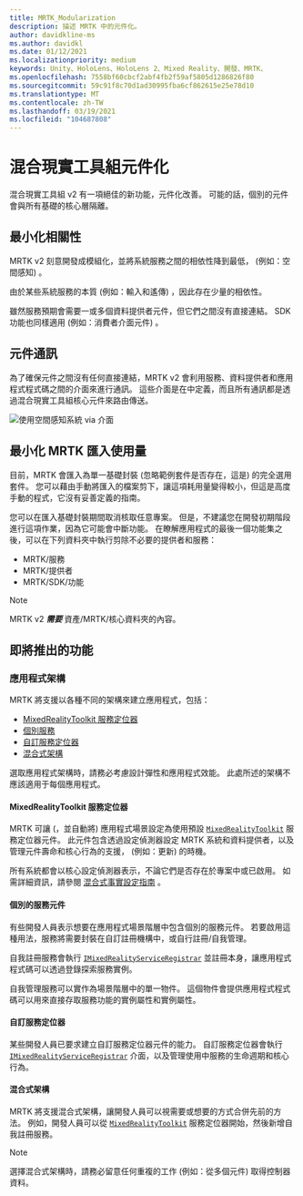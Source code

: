 ```yaml
---
title: MRTK_Modularization
description: 描述 MRTK 中的元件化。
author: davidkline-ms
ms.author: davidkl
ms.date: 01/12/2021
ms.localizationpriority: medium
keywords: Unity、HoloLens、HoloLens 2、Mixed Reality、開發、MRTK、
ms.openlocfilehash: 7558bf60cbcf2abf4fb2f59af5805d1286826f80
ms.sourcegitcommit: 59c91f8c70d1ad30995fba6cf862615e25e78d10
ms.translationtype: MT
ms.contentlocale: zh-TW
ms.lasthandoff: 03/19/2021
ms.locfileid: "104687808"
---
```

# <a name="mixed-reality-toolkit-componentization"></a>混合現實工具組元件化

混合現實工具組 v2 有一項絕佳的新功能，元件化改善。 可能的話，個別的元件會與所有基礎的核心層隔離。

## <a name="minimized-dependencies"></a>最小化相關性

MRTK v2 刻意開發成模組化，並將系統服務之間的相依性降到最低， (例如：空間感知) 。

由於某些系統服務的本質 (例如：輸入和遙傳) ，因此存在少量的相依性。

雖然服務預期會需要一或多個資料提供者元件，但它們之間沒有直接連結。 SDK 功能也同樣適用 (例如：消費者介面元件) 。

## <a name="component-communication"></a>元件通訊

為了確保元件之間沒有任何直接連結，MRTK v2 會利用服務、資料提供者和應用程式程式碼之間的介面來進行通訊。 這些介面是在中定義，而且所有通訊都是透過混合現實工具組核心元件來路由傳送。

![使用空間感知系統 via 介面](../features//Images/Packaging/AccessingViaInterfaces.png)

## <a name="minimizing-mrtk-import-footprint"></a>最小化 MRTK 匯入使用量

目前，MRTK 會匯入為單一基礎封裝 (忽略範例套件是否存在，這是) 的完全選用套件。 您可以藉由手動將匯入的檔案剪下，讓這項耗用量變得較小，但這是高度手動的程式，它沒有妥善定義的指南。

您可以在匯入基礎封裝期間取消核取任意專案。 但是，不建議您在開發初期階段進行這項作業，因為它可能會中斷功能。 在瞭解應用程式的最後一個功能集之後，可以在下列資料夾中執行剪除不必要的提供者和服務：

- MRTK/服務
- MRTK/提供者
- MRTK/SDK/功能

> [!NOTE]
> MRTK v2 **_需要_** 資產/MRTK/核心資料夾的內容。

## <a name="upcoming-features"></a>即將推出的功能

### <a name="application-architecture"></a>應用程式架構

MRTK 將支援以各種不同的架構來建立應用程式，包括：

- [MixedRealityToolkit 服務定位器](#mixedrealitytoolkit-service-locator)
- [個別服務](#individual-service-components)
- [自訂服務定位器](#custom-service-locator)
- [混合式架構](#hybrid-architecture)

選取應用程式架構時，請務必考慮設計彈性和應用程式效能。 此處所述的架構不應該適用于每個應用程式。

#### <a name="mixedrealitytoolkit-service-locator"></a>MixedRealityToolkit 服務定位器

MRTK 可讓 (，並自動將) 應用程式場景設定為使用預設 [`MixedRealityToolkit`](xref:Microsoft.MixedReality.Toolkit.MixedRealityToolkit) 服務定位器元件。 此元件包含透過設定偵測器設定 MRTK 系統和資料提供者，以及管理元件壽命和核心行為的支援， (例如：更新) 的時機。

所有系統都會以核心設定偵測器表示，不論它們是否存在於專案中或已啟用。 如需詳細資訊，請參閱 [混合式事實設定指南](../out-of-scope/MixedRealityConfigurationGuide.md) 。

#### <a name="individual-service-components"></a>個別的服務元件

有些開發人員表示想要在應用程式場景階層中包含個別的服務元件。 若要啟用這種用法，服務將需要封裝在自訂註冊機構中，或自行註冊/自我管理。

自我註冊服務會執行 [`IMixedRealityServiceRegistrar`](xref:Microsoft.MixedReality.Toolkit.IMixedRealityServiceRegistrar) 並註冊本身，讓應用程式程式碼可以透過登錄探索服務實例。

自我管理服務可以實作為場景階層中的單一物件。 這個物件會提供應用程式程式碼可以用來直接存取服務功能的實例屬性和實例屬性。

#### <a name="custom-service-locator"></a>自訂服務定位器

某些開發人員已要求建立自訂服務定位器元件的能力。 自訂服務定位器會執行 [`IMixedRealityServiceRegistrar`](xref:Microsoft.MixedReality.Toolkit.IMixedRealityServiceRegistrar) 介面，以及管理使用中服務的生命週期和核心行為。

#### <a name="hybrid-architecture"></a>混合式架構

MRTK 將支援混合式架構，讓開發人員可以視需要或想要的方式合併先前的方法。 例如，開發人員可以從 [`MixedRealityToolkit`](xref:Microsoft.MixedReality.Toolkit.MixedRealityToolkit) 服務定位器開始，然後新增自我註冊服務。

> [!NOTE]
> 選擇混合式架構時，請務必留意任何重複的工作 (例如：從多個元件) 取得控制器資料。
